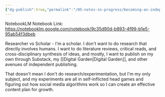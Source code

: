 ```yaml
---
{"dg-publish":true,"permalink":"/05-notes-in-progress/becoming-an-independent-scholar/"}
---
```


NotebookLM Notebook Link: https://notebooklm.google.com/notebook/9c35d90d-b893-4f99-b1e5-95ab54f3dbeb

Researcher vs Scholar - I'm a scholar.  I don't want to do research that directly involves humans.  I want to do literature reviews, critical reads, and cross-disciplinary synthesis of ideas, and mostly, I want to publish on my own through Substack, my [[Digital Garden\|Digital Garden]], and other avenues of independent publishing.

That doesn't mean I don't do research/experimentation, but I'm my only subject, and my experiments are all in self-inflicted head games and figuring out how social media algorithms work so I can create an effective content plan for growth.